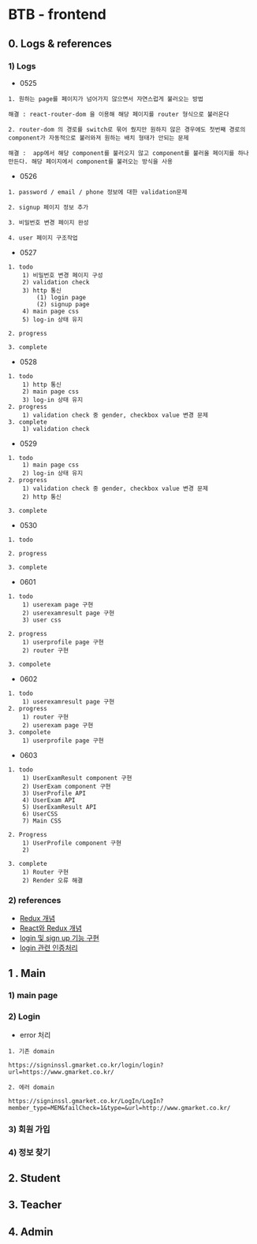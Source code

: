 # BTB - frontend

## 0. Logs  & references

### 1) Logs

* 0525

```
1. 원하는 page를 페이지가 넘어가지 않으면서 자연스럽게 불러오는 방법

해결 : react-router-dom 을 이용해 해당 페이지를 router 형식으로 불러온다 

2. router-dom 의 경로를 switch로 묶어 줬지만 원하지 않은 경우에도 첫번째 경로의 component가 자동적으로 불러와져 원하는 배치 형태가 안되는 문제

해결 :  app에서 해당 component를 불러오지 않고 component를 불러올 페이지를 하나 만든다. 해당 페이지에서 component를 불러오는 방식을 사용
```



* 0526 

```
1. password / email / phone 정보에 대한 validation문제

2. signup 페이지 정보 추가

3. 비밀번호 변경 페이지 완성

4. user 페이지 구조작업
```

* 0527

```
1. todo
	1) 비밀번호 변경 페이지 구성
	2) validation check
	3) http 통신
		(1) login page
		(2) signup page
	4) main page css
	5) log-in 상태 유지
	
2. progress

3. complete
```

* 0528

```
1. todo
	1) http 통신
	2) main page css
	3) log-in 상태 유지
2. progress
	1) validation check 중 gender, checkbox value 변경 문제
3. complete
	1) validation check
```

* 0529

```
1. todo
	1) main page css
	2) log-in 상태 유지
2. progress
	1) validation check 중 gender, checkbox value 변경 문제
	2) http 통신

3. complete
```

* 0530

```
1. todo

2. progress

3. complete
```

* 0601

```
1. todo
	1) userexam page 구현
	2) userexamresult page 구현
	3) user css

2. progress
	1) userprofile page 구현
	2) router 구현

3. compolete
```

* 0602

```
1. todo
	1) userexamresult page 구현
2. progress
	1) router 구현
	2) userexam page 구현
3. compolete
	1) userprofile page 구현
```

* 0603

```
1. todo
	1) UserExamResult component 구현
	2) UserExam component 구현
	3) UserProfile API
	4) UserExam API
	5) UserExamResult API
	6) UserCSS
	7) Main CSS
	
2. Progress
	1) UserProfile component 구현
	2)
	
3. complete
	1) Router 구현
	2) Render 오류 해결
```





### 2) references

* [Redux 개념]([https://medium.com/@ljs0705/redux%EB%A5%BC-%EC%9D%B4%ED%95%B4%ED%95%98%EC%9E%90-7c9e8de0ab7f](https://medium.com/@ljs0705/redux를-이해하자-7c9e8de0ab7f))
* [React와 Redux 개념](https://d2.naver.com/helloworld/1848131)
* [login 및 sign up 기능 구현]([https://medium.com/@yms0214/2%EC%A3%BC-%ED%94%84%EB%A1%9C%EC%A0%9D%ED%8A%B8-%EB%A1%9C%EA%B7%B8%EC%9D%B8-%ED%9A%8C%EC%9B%90%EA%B0%80%EC%9E%85-%EA%B8%B0%EB%8A%A5-bfbbfa1e9ccc](https://medium.com/@yms0214/2주-프로젝트-로그인-회원가입-기능-bfbbfa1e9ccc))
* [login 관련 인증처리](https://pro-self-studier.tistory.com/118)





## 1 . Main

### 1) main page

### 2) Login

* error 처리

```
1. 기존 domain

https://signinssl.gmarket.co.kr/login/login?url=https://www.gmarket.co.kr/

2. 에러 domain

https://signinssl.gmarket.co.kr/LogIn/LogIn?member_type=MEM&failCheck=1&type=&url=http://www.gmarket.co.kr/
```



### 3) 회원 가입

### 4) 정보 찾기



## 2. Student



## 3. Teacher



## 4. Admin





